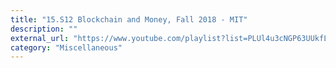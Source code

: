 ```yaml
---
title: "15.S12 Blockchain and Money, Fall 2018 - MIT"
description: ""
external_url: "https://www.youtube.com/playlist?list=PLUl4u3cNGP63UUkfL0onkxF6MYgVa04Fn"
category: "Miscellaneous"
---
```

